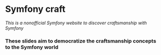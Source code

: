 
# Symfony craft

*This is a nonofficial Symfony website to discover craftsmanship with Symfony*

<!--s-->
<!-- .slide: id="introduction" -->

### These slides aim to democratize the craftsmanship concepts to the Symfony world 

<!--s-->

